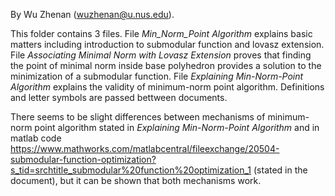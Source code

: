 By Wu Zhenan (wuzhenan@u.nus.edu).

This folder contains 3 files. File _Min_Norm_Point Algorithm_ explains basic matters including introduction to submodular function and lovasz extension. File _Associating Minimal Norm with Lovasz Extension_ proves that finding the point of minimal norm inside base polyhedron provides a solution to the minimization of a submodular function. File _Explaining Min-Norm-Point Algorithm_ explains the validity of minimum-norm point algorithm.  Definitions and letter symbols are passed bettween documents.

There seems to be slight differences between mechanisms of minimum-norm point algorithm stated in _Explaining Min-Norm-Point Algorithm_ and in matlab code https://www.mathworks.com/matlabcentral/fileexchange/20504-submodular-function-optimization?s_tid=srchtitle_submodular%20function%20optimization_1 (stated in the document), but it can be shown that both mechanisms work.
